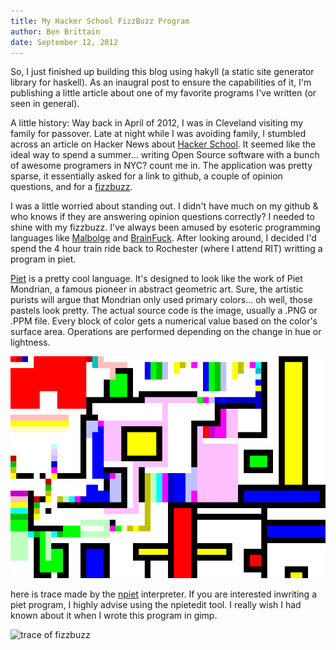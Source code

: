 ```yaml
---
title: My Hacker School FizzBuzz Program
author: Ben Brittain
date: September 12, 2012
---
```


So, I just finished up building this blog using hakyll (a static site generator library for haskell). As an inaugral post to ensure the capabilities of it, I'm publishing a little article about one of my favorite programs I've written (or seen in general).

A little history: Way back in April of 2012, I was in Cleveland visiting my family for passover. Late at night while I was avoiding family, I stumbled across an article on Hacker News about [Hacker School](https://www.hackerschool.com). It seemed like the ideal way to spend a summer... writing Open Source software with a bunch of awesome programers in NYC? count me in. The application was pretty sparse, it essentially asked for a link to github, a couple of opinion questions, and for a [fizzbuzz](http://c2.com/cgi/wiki?FizzBuzzTest). 

I was a little worried about standing out. I didn't have much on my github & who knows if they are answering opinion questions correctly? I needed to shine with my fizzbuzz. I've always been amused by esoteric programming languages like [Malbolge](http://en.wikipedia.org/wiki/Malbolge) and [BrainFuck](http://en.wikipedia.org/wiki/Brainfuck). After looking around, I decided I'd spend the 4 hour train ride back to Rochester (where I attend RIT) writting a program in piet. 

[Piet](http://www.dangermouse.net/esoteric/piet.html) is a pretty cool language. It's designed to look like the work of Piet Mondrian, a famous pioneer in abstract geometric art. Sure, the artistic purists will argue that Mondrian only used primary colors... oh well, those pastels look pretty. The actual source code is the image, usually a .PNG or .PPM file. Every block of color gets a numerical value based on the color's surface area. Operations are performed depending on the change in hue or lightness.

![fizzbuzz](images/FizzbuzzLarge.png)

here is trace made by the [npiet](http://www.bertnase.de/npiet/) interpreter. If you are interested inwriting a piet program, I highly advise using the npietedit tool. I really wish I had known about it when I wrote this program in gimp.

![trace of fizzbuzz](images/FizzbuzzLargeTrace.png)
